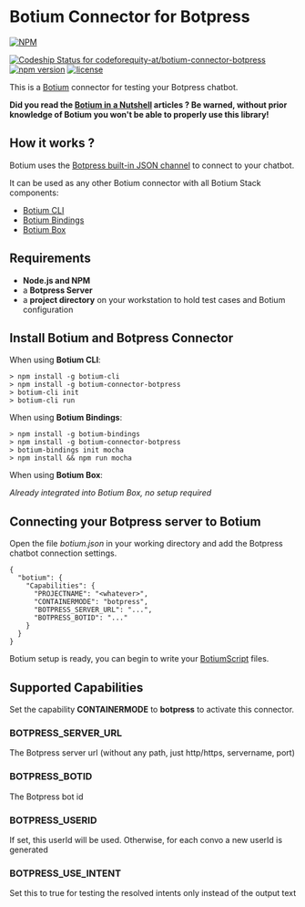 # Botium Connector for Botpress 

[![NPM](https://nodei.co/npm/botium-connector-botpress.png?downloads=true&downloadRank=true&stars=true)](https://nodei.co/npm/botium-connector-botpress/)

[![Codeship Status for codeforequity-at/botium-connector-botpress](https://app.codeship.com/projects/0628d960-f411-0136-964d-7aa71a943ab2/status?branch=master)](https://app.codeship.com/projects/320664)
[![npm version](https://badge.fury.io/js/botium-connector-botpress.svg)](https://badge.fury.io/js/botium-connector-botpress)
[![license](https://img.shields.io/github/license/mashape/apistatus.svg)]()

This is a [Botium](https://github.com/codeforequity-at/botium-core) connector for testing your Botpress chatbot.

__Did you read the [Botium in a Nutshell](https://medium.com/@floriantreml/botium-in-a-nutshell-part-1-overview-f8d0ceaf8fb4) articles ? Be warned, without prior knowledge of Botium you won't be able to properly use this library!__

## How it works ?
Botium uses the [Botpress built-in JSON channel](https://botpress.io/docs/build/channels/) to connect to your chatbot.

It can be used as any other Botium connector with all Botium Stack components:
* [Botium CLI](https://github.com/codeforequity-at/botium-cli/)
* [Botium Bindings](https://github.com/codeforequity-at/botium-bindings/)
* [Botium Box](https://www.botium.at)

## Requirements

* __Node.js and NPM__
* a __Botpress Server__
* a __project directory__ on your workstation to hold test cases and Botium configuration

## Install Botium and Botpress Connector

When using __Botium CLI__:

```
> npm install -g botium-cli
> npm install -g botium-connector-botpress
> botium-cli init
> botium-cli run
```

When using __Botium Bindings__:

```
> npm install -g botium-bindings
> npm install -g botium-connector-botpress
> botium-bindings init mocha
> npm install && npm run mocha
```

When using __Botium Box__:

_Already integrated into Botium Box, no setup required_

## Connecting your Botpress server to Botium

Open the file _botium.json_ in your working directory and add the Botpress chatbot connection settings.

```
{
  "botium": {
    "Capabilities": {
      "PROJECTNAME": "<whatever>",
      "CONTAINERMODE": "botpress",
      "BOTPRESS_SERVER_URL": "...",
      "BOTPRESS_BOTID": "..."
    }
  }
}
```
Botium setup is ready, you can begin to write your [BotiumScript](https://github.com/codeforequity-at/botium-core/wiki/Botium-Scripting) files.

## Supported Capabilities

Set the capability __CONTAINERMODE__ to __botpress__ to activate this connector.

### BOTPRESS_SERVER_URL
The Botpress server url (without any path, just http/https, servername, port)

### BOTPRESS_BOTID
The Botpress bot id

### BOTPRESS_USERID
If set, this userId will be used. Otherwise, for each convo a new userId is generated

### BOTPRESS_USE_INTENT
Set this to true for testing the resolved intents only instead of the output text
